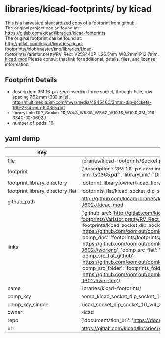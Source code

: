 # libraries/kicad-footprints/ by kicad  
This is a harvested standardized copy of a footprint from github.  
The original project can be found at:  
https://gitlab.com/kicad/libraries/kicad-footprints  
The original footprint can be found at:
http://gitlab.com/kicad/libraries/kicad-footprints//blob/master/tmp/libraries/kicad-footprints/Varistor.pretty/RV_Rect_V25S440P_L26.5mm_W8.2mm_P12.7mm.kicad_mod
Please consult that link for additional, details, files, and license information.  
## Footprint Details
* description: 3M 16-pin zero insertion force socket, through-hole, row spacing 7.62 mm (300 mils), http://multimedia.3m.com/mws/media/494546O/3mtm-dip-sockets-100-2-54-mm-ts0365.pdf  
* libraryLink: DIP_Socket-16_W4.3_W5.08_W7.62_W10.16_W10.9_3M_216-3340-00-0602J  
* number_of_pads: 16  
## yaml dump  
| Key | Value |  
| --- | --- |  
| file | libraries/kicad-footprints/Socket.pretty/DIP_Socket-16_W4.3_W5.08_W7.62_W10.16_W10.9_3M_216-3340-00-0602J.kicad_mod |  
| footprint | {'description': '3M 16-pin zero insertion force socket, through-hole, row spacing 7.62 mm (300 mils), http://multimedia.3m.com/mws/media/494546O/3mtm-dip-sockets-100-2-54-mm-ts0365.pdf', 'libraryLink': 'DIP_Socket-16_W4.3_W5.08_W7.62_W10.16_W10.9_3M_216-3340-00-0602J', 'number_of_pads': 16} |  
| footprint_library_directory | footprint_library_owner/kicad_libraries/kicad-footprints/ |  
| footprint_library_directory_flat | footprints_flat/kicad_socket_dip_socket_16_w4_3_w5_08_w7_62_w10_16_w10_9_3m_216_3340_00_0602j/working |  
| github_path | http://github.com/kicad/libraries/kicad-footprints//blob/master/tmp/libraries/kicad-footprints/Socket.pretty/DIP_Socket-16_W4.3_W5.08_W7.62_W10.16_W10.9_3M_216-3340-00-0602J.kicad_mod |  
| links | {'github_src': 'http://gitlab.com/kicad/libraries/kicad-footprints//blob/master/tmp/libraries/kicad-footprints/Varistor.pretty/RV_Rect_V25S440P_L26.5mm_W8.2mm_P12.7mm.kicad_mod', 'github_src_repo': 'https://gitlab.com/kicad/libraries/kicad-footprints', 'oomp_bot': 'footprints/kicad_socket_dip_socket_16_w4_3_w5_08_w7_62_w10_16_w10_9_3m_216_3340_00_0602j/working', 'oomp_bot_github': 'https://github.com/oomlout/oomlout_oomp_footprint_bot/tree/main/footprints/kicad_socket_dip_socket_16_w4_3_w5_08_w7_62_w10_16_w10_9_3m_216_3340_00_0602j/working', 'oomp_doc': 'footprints/footprints/kicad/Socket/DIP_Socket-16_W4.3_W5.08_W7.62_W10.16_W10.9_3M_216-3340-00-0602J/working/', 'oomp_doc_github': 'https://github.com/oomlout/oomlout_oomp_footprint_doc/tree/main/footprints/footprints/kicad/Socket/DIP_Socket-16_W4.3_W5.08_W7.62_W10.16_W10.9_3M_216-3340-00-0602J/working', 'oomp_src_flat': 'footprints_flat/footprints_flat/kicad_socket_dip_socket_16_w4_3_w5_08_w7_62_w10_16_w10_9_3m_216_3340_00_0602j/working', 'oomp_src_flat_github': 'https://github.com/oomlout/oomlout_oomp_footprint_src/tree/main/footprints_flat/kicad_socket_dip_socket_16_w4_3_w5_08_w7_62_w10_16_w10_9_3m_216_3340_00_0602j/working', 'oomp_src_folder': 'footprints_folder/footprints_folder/kicad/Socket/DIP_Socket-16_W4.3_W5.08_W7.62_W10.16_W10.9_3M_216-3340-00-0602J/working', 'oomp_src_folder_github': 'https://github.com/oomlout/oomlout_oomp_footprint_src/tree/main/footprints_folder/kicad/Socket/DIP_Socket-16_W4.3_W5.08_W7.62_W10.16_W10.9_3M_216-3340-00-0602J/working'} |  
| name | libraries/kicad-footprints/ |  
| oomp_key | oomp_kicad_socket_dip_socket_16_w4_3_w5_08_w7_62_w10_16_w10_9_3m_216_3340_00_0602j |  
| oomp_key_simple | kicad_socket_dip_socket_16_w4_3_w5_08_w7_62_w10_16_w10_9_3m_216_3340_00_0602j |  
| owner | kicad |  
| repo | {'documentation_url': 'https://docs.github.com/rest/repos/repos#get-a-repository', 'message': 'Not Found'} |  
| url | https://gitlab.com/kicad/libraries/kicad-footprints |  

